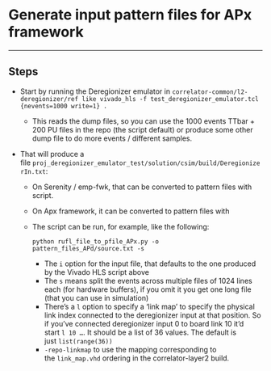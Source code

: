 # Generate input pattern files for APx framework
---

## Steps

* Start by running the Deregionizer emulator in `correlator-common/l2-deregionizer/ref like vivado_hls -f test_deregionizer_emulator.tcl {nevents=1000 write=1} .`
  * This reads the dump files, so you can use the 1000 events TTbar + 200 PU files in the repo (the script default) or produce some other dump file to do more events / different samples. 

* That will produce a file `proj_deregionizer_emulator_test/solution/csim/build/DeregionizerIn.txt`:
  * On Serenity / emp-fwk, that can be converted to pattern files with  script.
  * On Apx framework, it can be converted to pattern files with 
  * The script can be run, for example, like the following:
    ```
    python rufl_file_to_pfile_APx.py -o pattern_files_APd/source.txt -s
    ```
    
    * The `i` option for the input file, that defaults to the one produced by the Vivado HLS script above
    * The `s` means split the events across multiple files of 1024 lines each (for hardware buffers), if you omit it you get one long file (that you can use in simulation)
    * There’s a `l` option to specify a ‘link map’ to specify the physical link index connected to the deregionizer input at that position. So if you’ve connected deregionizer input 0 to board link 10 it’d start `l 10 …`. It should be a list of 36 values. The default is just `list(range(36))`
    * `-repo-linkmap` to use the mapping corresponding to the `link_map.vhd` ordering in the correlator-layer2 build.
